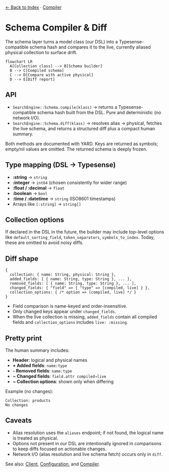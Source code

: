 [← Back to Index](./index.md) · [Compiler](./compiler.md)

# Schema Compiler & Diff

The schema layer turns a model class (our DSL) into a Typesense-compatible schema hash and compares it to the live, currently aliased physical collection to surface drift.

```mermaid
flowchart LR
  A[Collection class] --> B[Schema builder]
  B --> C[Compiled schema]
  C --> D[Compare with active physical]
  D --> E[Diff report]
```

## API

- `SearchEngine::Schema.compile(klass)` → returns a Typesense-compatible schema hash built from the DSL. Pure and deterministic (no network I/O).
- `SearchEngine::Schema.diff(klass)` → resolves alias → physical, fetches the live schema, and returns a structured diff plus a compact human summary.

Both methods are documented with YARD. Keys are returned as symbols; empty/nil values are omitted. The returned schema is deeply frozen.

## Type mapping (DSL → Typesense)

- **:string** → `string`
- **:integer** → `int64` (chosen consistently for wider range)
- **:float / :decimal** → `float`
- **:boolean** → `bool`
- **:time / :datetime** → `string` (ISO8601 timestamps)
- Arrays like `[:string]` → `string[]`

## Collection options

If declared in the DSL in the future, the builder may include top-level options like `default_sorting_field`, `token_separators`, `symbols_to_index`. Today, these are omitted to avoid noisy diffs.

## Diff shape

```text
{
  collection: { name: String, physical: String },
  added_fields: [ { name: String, type: String }, ... ],
  removed_fields: [ { name: String, type: String }, ... ],
  changed_fields: { "field" => { "type" => [compiled, live] } },
  collection_options: { /* option => [compiled, live] */ }
}
```

- Field comparison is name-keyed and order-insensitive.
- Only changed keys appear under `changed_fields`.
- When the live collection is missing, `added_fields` contain all compiled fields and `collection_options` includes `live: :missing`.

## Pretty print

The human summary includes:
- **Header**: logical and physical names
- **+ Added fields**: `name:type`
- **- Removed fields**: `name:type`
- **~ Changed fields**: `field.attr compiled→live`
- **~ Collection options**: shown only when differing

Example (no changes):

```text
Collection: products
No changes
```

## Caveats

- Alias resolution uses the `aliases` endpoint; if not found, the logical name is treated as physical.
- Options not present in our DSL are intentionally ignored in comparisons to keep diffs focused on actionable changes.
- Network I/O (alias resolution and live schema fetch) occurs only in `diff`.

See also: [Client](./client.md), [Configuration](./configuration.md), and [Compiler](./compiler.md).
